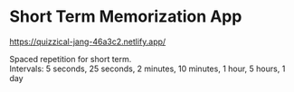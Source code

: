 # Short Term Memorization App
https://quizzical-jang-46a3c2.netlify.app/

Spaced repetition for short term.  
Intervals: 5 seconds, 25 seconds, 2 minutes, 10 minutes, 1 hour, 5 hours, 1 day